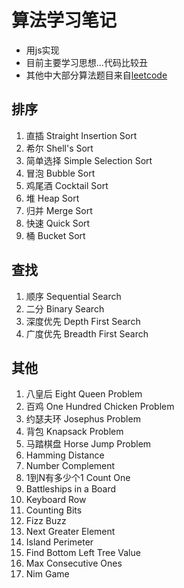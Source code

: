 # 算法学习笔记

* 用js实现
* 目前主要学习思想...代码比较丑
* 其他中大部分算法题目来自[leetcode](https://leetcode.com/problemset/algorithms/)

## 排序

1. 直插 Straight Insertion Sort
2. 希尔 Shell's Sort
3. 简单选择 Simple Selection Sort
4. 冒泡 Bubble Sort
5. 鸡尾酒 Cocktail Sort
6. 堆 Heap Sort
7. 归并 Merge Sort
8. 快速 Quick Sort
9. 桶 Bucket Sort

## 查找

1. 顺序 Sequential Search
2. 二分 Binary Search
3. 深度优先 Depth First Search
4. 广度优先 Breadth First Search

## 其他

1. 八皇后 Eight Queen Problem
2. 百鸡 One Hundred Chicken Problem
3. 约瑟夫环 Josephus Problem
4. 背包 Knapsack Problem
5. 马踏棋盘 Horse Jump Problem 
6. Hamming Distance
7. Number Complement
8. 1到N有多少个1 Count One
9. Battleships in a Board
10. Keyboard Row
11. Counting Bits
12. Fizz Buzz
13. Next Greater Element
14. Island Perimeter
15. Find Bottom Left Tree Value
16. Max Consecutive Ones
17. Nim Game